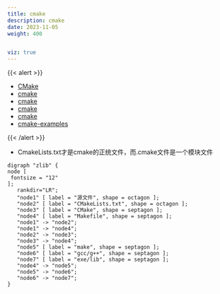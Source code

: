 ```yaml
---
title: cmake
description: cmake
date: 2023-11-05
weight: 400


viz: true
---
```


{{< alert >}}

- [CMake](https://www.bookstack.cn/read/CMake-Cookbook/content-chapter7-7.1-chinese.md)
- [cmake](https://sfumecjf.github.io/cmake-examples-Chinese/01-basic/1.3%20%20Static%20Library.html)
- [cmake](https://zhuanlan.zhihu.com/p/664125090)
- [cmake](https://blog.csdn.net/weixin_43717839/article/details/128032486?spm=1001.2101.3001.6650.4&utm_medium=distribute.pc_relevant.none-task-blog-2%7Edefault%7ECTRLIST%7ERate-4-128032486-blog-128409831.235%5Ev38%5Epc_relevant_anti_vip_base&depth_1-utm_source=distribute.pc_relevant.none-task-blog-2%7Edefault%7ECTRLIST%7ERate-4-128032486-blog-128409831.235%5Ev38%5Epc_relevant_anti_vip_base&utm_relevant_index=9)
- [cmake](https://mp.weixin.qq.com/s?__biz=MzU4NDY3MTg1OA==&mid=2247484057&idx=2&sn=d5e5c65aaacfe8cbe3348342976cd9f1&chksm=fc3c3c8cd3e8ba9df5949ee0ade8975adb2261bd22cac1c391ea5de582e7b11b5f8027e05301&scene=132&exptype=timeline_recommend_article_extendread_samebiz&show_related_article=1&subscene=0&scene=132#wechat_redirect)
- [cmake-examples](https://github.com/ttroy50/cmake-examples/tree/master)


{{< /alert >}}


- CmakeLists.txt才是cmake的正统文件，而.cmake文件是一个模块文件


 ```viz-dot
digraph "zlib" {
node [
  fontsize = "12"
];
    rankdir="LR";
    "node1" [ label = "源文件", shape = octagon ];
    "node2" [ label = "CMakeLists.txt", shape = octagon ];
    "node3" [ label = "CMake", shape = septagon ];
    "node4" [ label = "Makefile", shape = septagon ];
    "node1" -> "node2";
    "node1" -> "node4";
    "node2" -> "node3";
    "node3" -> "node4";
    "node5" [ label = "make", shape = septagon ];
    "node6" [ label = "gcc/g++", shape = septagon ];
    "node7" [ label = "exe/lib", shape = septagon ];
    "node4" -> "node5";
    "node5" -> "node6";
    "node6" -> "node7";
}
```

